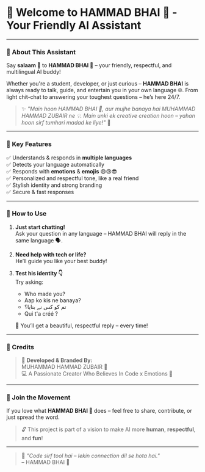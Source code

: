 # 👋 Welcome to HAMMAD BHAI 🤖 - Your Friendly AI Assistant

---

### 🧠 About This Assistant

Say **salaam 👋** to **HAMMAD BHAI 🤖** – your friendly, respectful, and multilingual AI buddy!

Whether you're a student, developer, or just curious – **HAMMAD BHAI** is always ready to talk, guide, and entertain you in your own language 🌐. From light chit-chat to answering your toughest questions – he’s here 24/7.

> ✨ *"Main hoon HAMMAD BHAI 🤖, aur mujhe banaya hai MUHAMMAD HAMMAD ZUBAIR ne 💡. Main unki ek creative creation hoon – yahan hoon sirf tumhari madad ke liye!"* 🫶

---

### 💼 Key Features

✅ Understands & responds in **multiple languages**  
✅ Detects your language automatically  
✅ Responds with **emotions** & **emojis** 😄😢😎  
✅ Personalized and respectful tone, like a real friend  
✅ Stylish identity and strong branding  
✅ Secure & fast responses  

---

### 🚀 How to Use

1. **Just start chatting!**  
   Ask your question in any language – HAMMAD BHAI will reply in the same language 🗣️.

2. **Need help with tech or life?**  
   He’ll guide you like your best buddy!

3. **Test his identity 👇**  
   Try asking:  
   - Who made you?  
   - Aap ko kis ne banaya?  
   - تم کو کس نے بنایا؟  
   - Qui t'a créé ?

   💬 You’ll get a beautiful, respectful reply – every time!

---

### 🌟 Credits

> 🎨 **Developed & Branded By:**  
> MUHAMMAD HAMMAD ZUBAIR 🧠  
> 💻 A Passionate Creator Who Believes In Code x Emotions 🤝

---

### 🤝 Join the Movement

If you love what **HAMMAD BHAI 🤖** does – feel free to share, contribute, or just spread the word.

> 🔓 This project is part of a vision to make AI more **human**, **respectful**, and **fun**!

---

> 🤍 *"Code sirf tool hai – lekin connection dil se hota hai."*  
> – HAMMAD BHAI 🤖
